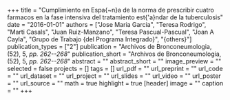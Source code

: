 +++
title = "Cumplimiento en Espa{\~n}a de la norma de prescribir cuatro farmacos en la fase intensiva del tratamiento est{\'a}ndar de la tuberculosis"
date = "2016-01-01"
authors = ["Jose Maria Garcia", "Teresa Rodrigo", "Marti Casals", "Juan Ruiz-Manzano", "Teresa Pascual-Pascual", "Joan A Cayla", "Grupo de Trabajo {del Programa Integrado}", "{others}"]
publication_types = ["2"]
publication = "Archivos de Bronconeumologia, (52), 5, _pp. 262--268_"
publication_short = "Archivos de Bronconeumologia, (52), 5, _pp. 262--268_"
abstract = ""
abstract_short = ""
image_preview = ""
selected = false
projects = []
tags = []
url_pdf = ""
url_preprint = ""
url_code = ""
url_dataset = ""
url_project = ""
url_slides = ""
url_video = ""
url_poster = ""
url_source = ""
math = true
highlight = true
[header]
image = ""
caption = ""
+++
